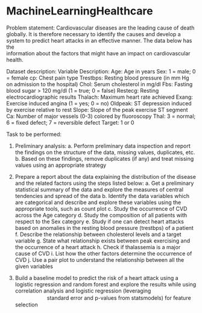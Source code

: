 # MachineLearningHealthcare

Problem statement:
  Cardiovascular diseases are the leading cause of death globally. It is therefore necessary to identify the causes and develop a system to predict heart attacks in an effective manner. The data below has the       
  information about the factors that might have an impact on cardiovascular health. 

Dataset description:
Variable Description:
  Age:           	Age in years
  Sex:           	1 = male; 0 = female
  cp:           	Chest pain type
  Trestbps:       Resting blood pressure (in mm Hg on admission to the hospital)
  Chol:          	Serum cholesterol in mg/dl
  Fbs:            Fasting blood sugar > 120 mg/dl (1 = true; 0 = false)
  Restecg:        Resting electrocardiographic results
  Thalach:        Maximum heart rate achieved
  Exang:          Exercise induced angina (1 = yes; 0 = no)
  Oldpeak:        ST depression induced by exercise relative to rest
  Slope:          Slope of the peak exercise ST segment
  Ca:           	Number of major vessels (0-3) colored by fluoroscopy
  Thal:           3 = normal; 6 = fixed defect; 7 = reversible defect
  Target:         1 or 0


Task to be performed:

  1.	Preliminary analysis:
    a.	Perform preliminary data inspection and report the findings on the structure of the data, missing values, duplicates, etc.
    b.	Based on these findings, remove duplicates (if any) and treat missing values using an appropriate strategy

  2.	Prepare a report about the data explaining the distribution of the disease and the related factors using the steps listed below:
    a.	Get a preliminary statistical summary of the data and explore the measures of central tendencies and spread of the data
    b.	Identify the data variables which are categorical and describe and explore these variables using the appropriate tools, such as count plot 
    c.	Study the occurrence of CVD across the Age category
    d.	Study the composition of all patients with respect to the Sex category
    e.	Study if one can detect heart attacks based on anomalies in the resting blood pressure (trestbps) of a patient
    f.	Describe the relationship between cholesterol levels and a target variable
    g.	State what relationship exists between peak exercising and the occurrence of a heart attack
    h.	Check if thalassemia is a major cause of CVD
    i.	List how the other factors determine the occurrence of CVD
    j.	Use a pair plot to understand the relationship between all the given variables

  3.	Build a baseline model to predict the risk of a heart attack using a logistic regression and random forest and explore the results while using correlation analysis and logistic regression (leveraging   　　　　　　standard error and p-values from statsmodels) for feature selection
